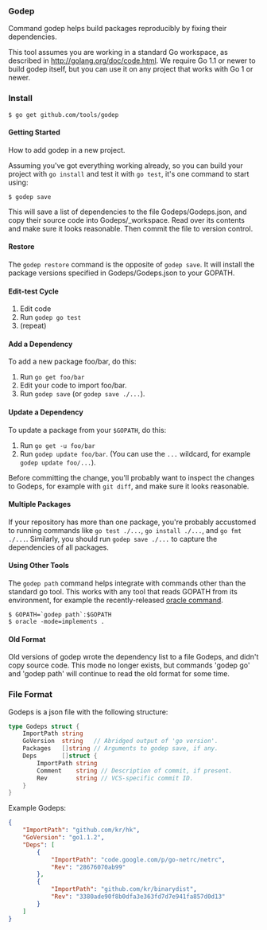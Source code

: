 ### Godep

Command godep helps build packages reproducibly by fixing their dependencies.

This tool assumes you are working in a standard Go workspace,
as described in http://golang.org/doc/code.html. We require Go 1.1
or newer to build godep itself, but you can use it on any project
that works with Go 1 or newer.

### Install

	$ go get github.com/tools/godep

#### Getting Started

How to add godep in a new project.

Assuming you've got everything working already, so you can
build your project with `go install` and test it with `go test`,
it's one command to start using:

	$ godep save

This will save a list of dependencies to the file Godeps/Godeps.json,
and copy their source code into Godeps/_workspace.
Read over its contents and make sure it looks reasonable.
Then commit the file to version control.

#### Restore

The `godep restore` command is the opposite of `godep save`.
It will install the package versions specified in
Godeps/Godeps.json to your GOPATH.

#### Edit-test Cycle

1. Edit code
2. Run `godep go test`
3. (repeat)

#### Add a Dependency

To add a new package foo/bar, do this:

1. Run `go get foo/bar`
2. Edit your code to import foo/bar.
3. Run `godep save` (or `godep save ./...`).

#### Update a Dependency

To update a package from your `$GOPATH`, do this:

1. Run `go get -u foo/bar`
2. Run `godep update foo/bar`. (You can use the `...` wildcard,
for example `godep update foo/...`).

Before committing the change, you'll probably want to inspect
the changes to Godeps, for example with `git diff`,
and make sure it looks reasonable.

#### Multiple Packages

If your repository has more than one package, you're probably
accustomed to running commands like `go test ./...`,
`go install ./...`, and `go fmt ./...`.
Similarly, you should run `godep save ./...` to capture the
dependencies of all packages.

#### Using Other Tools

The `godep path` command helps integrate with commands other
than the standard go tool. This works with any tool that reads
GOPATH from its environment, for example the recently-released
[oracle command](http://godoc.org/code.google.com/p/go.tools/cmd/oracle).

	$ GOPATH=`godep path`:$GOPATH
	$ oracle -mode=implements .

#### Old Format

Old versions of godep wrote the dependency list to a file Godeps,
and didn't copy source code. This mode no longer exists, but
commands 'godep go' and 'godep path' will continue to read the old
format for some time.

### File Format

Godeps is a json file with the following structure:

```go
type Godeps struct {
	ImportPath string
	GoVersion  string   // Abridged output of 'go version'.
	Packages   []string // Arguments to godep save, if any.
	Deps       []struct {
		ImportPath string
		Comment    string // Description of commit, if present.
		Rev        string // VCS-specific commit ID.
	}
}
```

Example Godeps:

```json
{
	"ImportPath": "github.com/kr/hk",
	"GoVersion": "go1.1.2",
	"Deps": [
		{
			"ImportPath": "code.google.com/p/go-netrc/netrc",
			"Rev": "28676070ab99"
		},
		{
			"ImportPath": "github.com/kr/binarydist",
			"Rev": "3380ade90f8b0dfa3e363fd7d7e941fa857d0d13"
		}
	]
}
```
